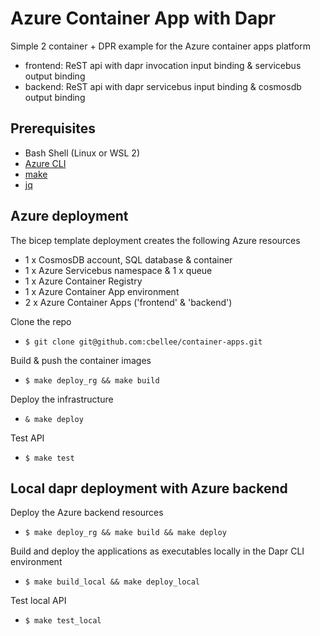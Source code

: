 # Azure Container App with Dapr
Simple 2 container + DPR example for the Azure container apps platform
- frontend: ReST api with dapr invocation input binding & servicebus output binding
- backend: ReST api with dapr servicebus input binding & cosmosdb output binding

## Prerequisites
  - Bash Shell (Linux or WSL 2)
  - [Azure CLI](https://docs.microsoft.com/en-us/cli/azure/install-azure-cli)
  - [make](http://www.gnu.org/software/make/)
  - [jq](https://stedolan.github.io/jq/)

## Azure deployment
The bicep template deployment creates the following Azure resources
- 1 x CosmosDB account, SQL database & container
- 1 x Azure Servicebus namespace & 1 x queue
- 1 x Azure Container Registry
- 1 x Azure Container App environment
- 2 x Azure Container Apps ('frontend' & 'backend')

Clone the repo
- `$ git clone git@github.com:cbellee/container-apps.git`

Build & push the container images
  - `$ make deploy_rg && make build`

Deploy the infrastructure 
  - `& make deploy`

Test API
  - `$ make test`

## Local dapr deployment with Azure backend 
Deploy the Azure backend resources 
  - `$ make deploy_rg && make build && make deploy`

Build and deploy the applications as executables locally in the Dapr CLI environment
  - `$ make build_local && make deploy_local`

Test local API 
  - `$ make test_local`
